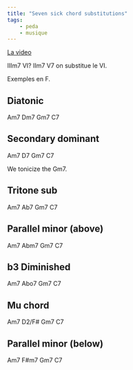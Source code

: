 ```yaml
---
title: "Seven sick chord substitutions"
tags:
    - peda
    - musique
---
```


[La video](https://www.youtube.com/watch?v=hWCX9-DnMG0)

IIIm7 VI? IIm7 V7 on substitue le VI.

Exemples en F.

## Diatonic

Am7 Dm7 Gm7 C7

## Secondary dominant

Am7 D7 Gm7 C7

We tonicize the Gm7.

## Tritone sub

Am7 Ab7 Gm7 C7

## Parallel minor (above)

Am7 Abm7 Gm7 C7

## b3 Diminished

Am7 Abo7 Gm7 C7

## Mu chord

Am7 D2/F# Gm7 C7

## Parallel minor (below)

Am7 F#m7 Gm7 C7
